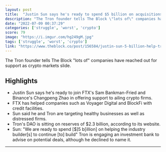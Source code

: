 ```yaml
---
layout: post
title:  "Justin Sun says he's ready to spend $5 billion on acquisitions as crypto firms struggle"
description: "The Tron founder tells The Block \"lots of\" companies have reached out for support as crypto markets slide."
date: "2022-07-09 00:37:29"
categories: ['struggle', 'worst', 'crypto']
score: 79
image: "https://i.imgur.com/hg249gM.jpg"
tags: ['struggle', 'worst', 'crypto']
link: "https://www.theblock.co/post/156584/justin-sun-5-billion-help-troubled-crypto-firms-ma"
---
```


The Tron founder tells The Block \"lots of\" companies have reached out for support as crypto markets slide.

## Highlights

- Justin Sun says he's ready to join FTX's Sam Bankman-Fried and Binance's Changpeng Zhao in offering support to ailing crypto firms.
- FTX has helped companies such as Voyager Digital and BlockFi with credit facilities.
- Sun said he and Tron are targeting healthy businesses as well as distressed firms.
- Tron's DAO is sitting on reserves of $2.3 billion, according to its website.
- Sun: "We are ready to spend [$]5 b[illion] on helping the industry builder[s] to continue [to] build" Tron is engaging an investment bank to advise on potential deals, although he declined to name it.

---
